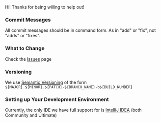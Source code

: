 Hi! Thanks for being willing to help out!

### Commit Messages

All commit messages should be in command form. As in "add" or "fix", not "adds" or "fixes".

### What to Change

Check the [Issues](https://github.com/Samasaur1/CityManagement/issues) page

### Versioning

We use [Semantic Versioning](https://semver.org) of the form `${MAJOR}.${MINOR}.${PATCH}-${BRANCH_NAME}-b${BUILD_NUMBER}`

### Setting up Your Development Environment

Currently, the only IDE we have full support for is [IntelliJ IDEA](https://www.jetbrains.com/idea/) (both Community and Ultimate)